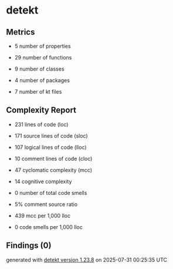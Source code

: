 # detekt

## Metrics

* 5 number of properties

* 29 number of functions

* 9 number of classes

* 4 number of packages

* 7 number of kt files

## Complexity Report

* 231 lines of code (loc)

* 171 source lines of code (sloc)

* 107 logical lines of code (lloc)

* 10 comment lines of code (cloc)

* 47 cyclomatic complexity (mcc)

* 14 cognitive complexity

* 0 number of total code smells

* 5% comment source ratio

* 439 mcc per 1,000 lloc

* 0 code smells per 1,000 lloc

## Findings (0)

generated with [detekt version 1.23.8](https://detekt.dev/) on 2025-07-31 00:25:35 UTC
